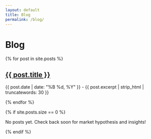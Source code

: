 ```yaml
---
layout: default
title: Blog
permalink: /blog/
---
```


# Blog

<div class="project-list">
  {% for post in site.posts %}
  <div class="project-item">
    <h2><a href="{{ post.url }}">{{ post.title }}</a></h2>
    <p>{{ post.date | date: "%B %d, %Y" }} - {{ post.excerpt | strip_html | truncatewords: 30 }}</p>
  </div>
  {% endfor %}
</div>

{% if site.posts.size == 0 %}
<p>No posts yet. Check back soon for market hypothesis and insights!</p>
{% endif %}
